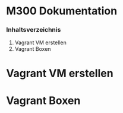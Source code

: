 # M300 Dokumentation
### Inhaltsverzeichnis
1. Vagrant VM erstellen
2. Vagrant Boxen





# Vagrant VM erstellen

# Vagrant Boxen



